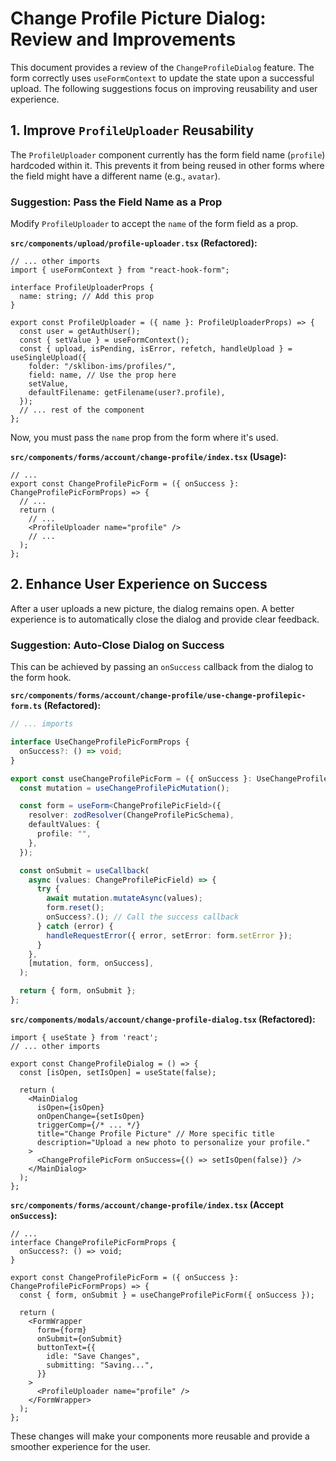 # Change Profile Picture Dialog: Review and Improvements

This document provides a review of the `ChangeProfileDialog` feature. The form correctly uses `useFormContext` to update the state upon a successful upload. The following suggestions focus on improving reusability and user experience.

## 1. Improve `ProfileUploader` Reusability

The `ProfileUploader` component currently has the form field name (`profile`) hardcoded within it. This prevents it from being reused in other forms where the field might have a different name (e.g., `avatar`).

### Suggestion: Pass the Field Name as a Prop

Modify `ProfileUploader` to accept the `name` of the form field as a prop.

**`src/components/upload/profile-uploader.tsx` (Refactored):**
```tsx
// ... other imports
import { useFormContext } from "react-hook-form";

interface ProfileUploaderProps {
  name: string; // Add this prop
}

export const ProfileUploader = ({ name }: ProfileUploaderProps) => {
  const user = getAuthUser();
  const { setValue } = useFormContext();
  const { upload, isPending, isError, refetch, handleUpload } = useSingleUpload({
    folder: "/sklibon-ims/profiles/",
    field: name, // Use the prop here
    setValue,
    defaultFilename: getFilename(user?.profile),
  });
  // ... rest of the component
};
```

Now, you must pass the `name` prop from the form where it's used.

**`src/components/forms/account/change-profile/index.tsx` (Usage):**
```tsx
// ...
export const ChangeProfilePicForm = ({ onSuccess }: ChangeProfilePicFormProps) => {
  // ...
  return (
    // ...
    <ProfileUploader name="profile" />
    // ...
  );
};
```

## 2. Enhance User Experience on Success

After a user uploads a new picture, the dialog remains open. A better experience is to automatically close the dialog and provide clear feedback.

### Suggestion: Auto-Close Dialog on Success

This can be achieved by passing an `onSuccess` callback from the dialog to the form hook.

**`src/components/forms/account/change-profile/use-change-profilepic-form.ts` (Refactored):**
```ts
// ... imports

interface UseChangeProfilePicFormProps {
  onSuccess?: () => void;
}

export const useChangeProfilePicForm = ({ onSuccess }: UseChangeProfilePicFormProps = {}) => {
  const mutation = useChangeProfilePicMutation();

  const form = useForm<ChangeProfilePicField>({
    resolver: zodResolver(ChangeProfilePicSchema),
    defaultValues: {
      profile: "",
    },
  });

  const onSubmit = useCallback(
    async (values: ChangeProfilePicField) => {
      try {
        await mutation.mutateAsync(values);
        form.reset();
        onSuccess?.(); // Call the success callback
      } catch (error) {
        handleRequestError({ error, setError: form.setError });
      }
    },
    [mutation, form, onSuccess],
  );

  return { form, onSubmit };
};
```

**`src/components/modals/account/change-profile-dialog.tsx` (Refactored):**
```tsx
import { useState } from 'react';
// ... other imports

export const ChangeProfileDialog = () => {
  const [isOpen, setIsOpen] = useState(false);

  return (
    <MainDialog
      isOpen={isOpen}
      onOpenChange={setIsOpen}
      triggerComp={/* ... */}
      title="Change Profile Picture" // More specific title
      description="Upload a new photo to personalize your profile."
    >
      <ChangeProfilePicForm onSuccess={() => setIsOpen(false)} />
    </MainDialog>
  );
};
```

**`src/components/forms/account/change-profile/index.tsx` (Accept `onSuccess`):**
```tsx
// ...
interface ChangeProfilePicFormProps {
  onSuccess?: () => void;
}

export const ChangeProfilePicForm = ({ onSuccess }: ChangeProfilePicFormProps) => {
  const { form, onSubmit } = useChangeProfilePicForm({ onSuccess });

  return (
    <FormWrapper
      form={form}
      onSubmit={onSubmit}
      buttonText={{
        idle: "Save Changes",
        submitting: "Saving...",
      }}
    >
      <ProfileUploader name="profile" />
    </FormWrapper>
  );
};
```

These changes will make your components more reusable and provide a smoother experience for the user.
